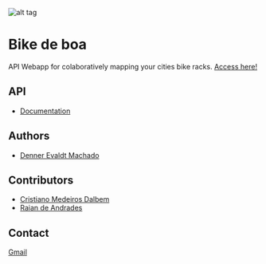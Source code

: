 
![alt tag](https://www.bikedeboa.com.br/apple-touch-icon.png)
# Bike de boa 

API Webapp for colaboratively mapping your cities bike racks. <a href="https://www.bikedeboa.com.br" target="_blank">Access here!</a>

## API

* [Documentation](https://bikedeboa-api.herokuapp.com/v1/doc)

## Authors

* [Denner Evaldt Machado](https://github.com/dennerevaldt)

## Contributors

* [Cristiano Medeiros Dalbem](https://github.com/cmdalbem)
* [Raian de Andrades](https://github.com/RaianAndrades)

## Contact

<a href="mailto:bikedeboa@gmail.com" target="_top">Gmail</a>



